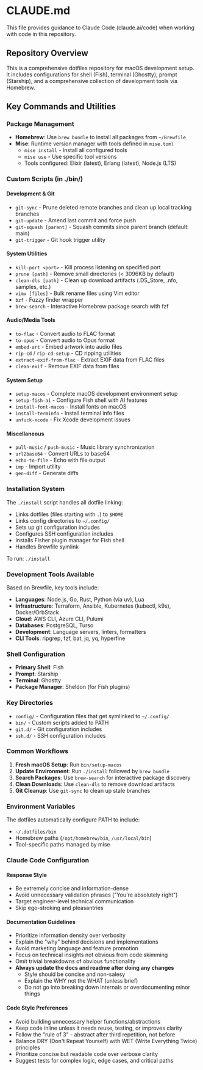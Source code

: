 # CLAUDE.md

This file provides guidance to Claude Code (claude.ai/code) when working with code in this repository.

## Repository Overview

This is a comprehensive dotfiles repository for macOS development setup. It includes configurations for shell (Fish), terminal (Ghostty), prompt (Starship), and a comprehensive collection of development tools via Homebrew.

## Key Commands and Utilities

### Package Management
- **Homebrew**: Use `brew bundle` to install all packages from `~/Brewfile`
- **Mise**: Runtime version manager with tools defined in `mise.toml`
  - `mise install` - Install all configured tools
  - `mise use` - Use specific tool versions
  - Tools configured: Elixir (latest), Erlang (latest), Node.js (LTS)

### Custom Scripts (in ./bin/)

#### Development & Git
- `git-sync` - Prune deleted remote branches and clean up local tracking branches
- `git-update` - Amend last commit and force push
- `git-squash [parent]` - Squash commits since parent branch (default: main)
- `git-trigger` - Git hook trigger utility

#### System Utilities
- `kill-port <port>` - Kill process listening on specified port
- `prune [path]` - Remove small directories (< 3096KB by default)
- `clean-dls [path]` - Clean up download artifacts (.DS_Store, .nfo, samples, etc.)
- `vimv [files]` - Bulk rename files using Vim editor
- `bzf` - Fuzzy finder wrapper
- `brew-search` - Interactive Homebrew package search with fzf

#### Audio/Media Tools
- `to-flac` - Convert audio to FLAC format
- `to-opus` - Convert audio to Opus format
- `embed-art` - Embed artwork into audio files
- `rip-cd` / `rip-cd-setup` - CD ripping utilities
- `extract-exif-from-flac` - Extract EXIF data from FLAC files
- `clean-exif` - Remove EXIF data from files

#### System Setup
- `setup-macos` - Complete macOS development environment setup
- `setup-fish-ai` - Configure Fish shell with AI features
- `install-font-macos` - Install fonts on macOS
- `install-terminfo` - Install terminal info files
- `unfuck-xcode` - Fix Xcode development issues

#### Miscellaneous
- `pull-music` / `push-music` - Music library synchronization
- `url2base64` - Convert URLs to base64
- `echo-to-file` - Echo with file output
- `imp` - Import utility
- `gen-diff` - Generate diffs

### Installation System

The `./install` script handles all dotfile linking:
- Links dotfiles (files starting with `.`) to `$HOME`
- Links config directories to `~/.config/`
- Sets up git configuration includes
- Configures SSH configuration includes
- Installs Fisher plugin manager for Fish shell
- Handles Brewfile symlink

To run: `./install`

### Development Tools Available

Based on Brewfile, key tools include:
- **Languages**: Node.js, Go, Rust, Python (via uv), Lua
- **Infrastructure**: Terraform, Ansible, Kubernetes (kubectl, k9s), Docker/OrbStack
- **Cloud**: AWS CLI, Azure CLI, Pulumi
- **Databases**: PostgreSQL, Turso
- **Development**: Language servers, linters, formatters
- **CLI Tools**: ripgrep, fzf, bat, jq, yq, hyperfine

### Shell Configuration

- **Primary Shell**: Fish
- **Prompt**: Starship
- **Terminal**: Ghostty
- **Package Manager**: Sheldon (for Fish plugins)

### Key Directories

- `config/` - Configuration files that get symlinked to `~/.config/`
- `bin/` - Custom scripts added to PATH
- `git.d/` - Git configuration includes
- `ssh.d/` - SSH configuration includes

### Common Workflows

1. **Fresh macOS Setup**: Run `bin/setup-macos`
2. **Update Environment**: Run `./install` followed by `brew bundle`
3. **Search Packages**: Use `brew-search` for interactive package discovery
4. **Clean Downloads**: Use `clean-dls` to remove download artifacts
5. **Git Cleanup**: Use `git-sync` to clean up stale branches

### Environment Variables

The dotfiles automatically configure PATH to include:
- `~/.dotfiles/bin`
- Homebrew paths (`/opt/homebrew/bin`, `/usr/local/bin`)
- Tool-specific paths managed by mise

### Claude Code Configuration

#### Response Style
- Be extremely concise and information-dense
- Avoid unnecessary validation phrases ("You're absolutely right")
- Target engineer-level technical communication
- Skip ego-stroking and pleasantries

#### Documentation Guidelines
- Prioritize information density over verbosity
- Explain the "why" behind decisions and implementations
- Avoid marketing language and feature promotion
- Focus on technical insights not obvious from code skimming
- Omit trivial breakdowns of obvious functionality
- **Always update the docs and readme after doing any changes**
  - Style should be concise and non-salesy
  - Explain the WHY not the WHAT (unless brief)
  - Do not go into breaking down internals or overdocumenting minor things

#### Code Style Preferences
- Avoid building unnecessary helper functions/abstractions
- Keep code inline unless it needs reuse, testing, or improves clarity
- Follow the "rule of 3" - abstract after third repetition, not before
- Balance DRY (Don't Repeat Yourself) with WET (Write Everything Twice) principles
- Prioritize concise but readable code over verbose clarity
- Suggest tests for complex logic, edge cases, and critical paths